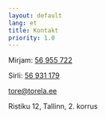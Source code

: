 ```yaml
---
layout: default
lang: et
title: Kontakt
priority: 1.0
---
```


Mirjam: [56 955 722](tel:+37256955722)

Sirli: [56 931 179](tel:+37256931179)

[tore@torela.ee](tel:tore@torela.ee)

Ristiku 12, Tallinn, 2. korrus
